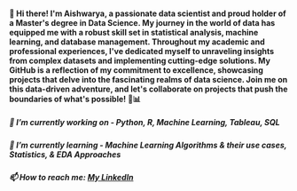 #### 👋 Hi there! I'm Aishwarya, a passionate data scientist and proud holder of a Master's degree in Data Science. My journey in the world of data has equipped me with a robust skill set in statistical analysis, machine learning, and database management. Throughout my academic and professional experiences, I've dedicated myself to unraveling insights from complex datasets and implementing cutting-edge solutions. My GitHub is a reflection of my commitment to excellence, showcasing projects that delve into the fascinating realms of data science. Join me on this data-driven adventure, and let's collaborate on projects that push the boundaries of what's possible! 🚀📊

##### 🔭 I’m currently working on - Python, R, Machine Learning, Tableau, SQL
##### 🌱 I’m currently learning - Machine Learning Algorithms & their use cases, Statistics, & EDA Approaches
##### 📫 How to reach me: [My Linkedln](https://www.linkedin.com/in/aishwarya-saibewar-b31529103/)
